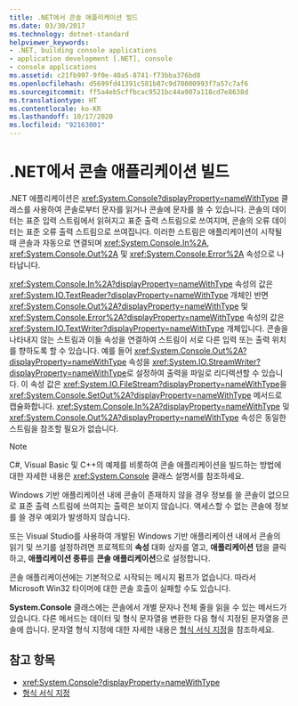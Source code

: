 ```yaml
---
title: .NET에서 콘솔 애플리케이션 빌드
ms.date: 03/30/2017
ms.technology: dotnet-standard
helpviewer_keywords:
- .NET, building console applications
- application development [.NET], console
- console applications
ms.assetid: c21fb997-9f0e-40a5-8741-f73bba376bd8
ms.openlocfilehash: d5699fd41391c581b87c9d70000993f7a57c7af6
ms.sourcegitcommit: ff5a4eb5cffbcac9521bc44a907a118cd7e8638d
ms.translationtype: HT
ms.contentlocale: ko-KR
ms.lasthandoff: 10/17/2020
ms.locfileid: "92163001"
---
```

# <a name="building-console-applications-in-net"></a>.NET에서 콘솔 애플리케이션 빌드

.NET 애플리케이션은 <xref:System.Console?displayProperty=nameWithType> 클래스를 사용하여 콘솔로부터 문자를 읽거나 콘솔에 문자를 쓸 수 있습니다. 콘솔의 데이터는 표준 입력 스트림에서 읽혀지고 표준 출력 스트림으로 쓰여지며, 콘솔의 오류 데이터는 표준 오류 출력 스트림으로 쓰여집니다. 이러한 스트림은 애플리케이션이 시작될 때 콘솔과 자동으로 연결되며 <xref:System.Console.In%2A>, <xref:System.Console.Out%2A> 및 <xref:System.Console.Error%2A> 속성으로 나타납니다.

 <xref:System.Console.In%2A?displayProperty=nameWithType> 속성의 값은 <xref:System.IO.TextReader?displayProperty=nameWithType> 개체인 반면 <xref:System.Console.Out%2A?displayProperty=nameWithType> 및 <xref:System.Console.Error%2A?displayProperty=nameWithType> 속성의 값은 <xref:System.IO.TextWriter?displayProperty=nameWithType> 개체입니다. 콘솔을 나타내지 않는 스트림과 이들 속성을 연결하여 스트림이 서로 다른 입력 또는 출력 위치를 향하도록 할 수 있습니다. 예를 들어 <xref:System.Console.Out%2A?displayProperty=nameWithType> 속성을 <xref:System.IO.StreamWriter?displayProperty=nameWithType>로 설정하여 출력을 파일로 리디렉션할 수 있습니다. 이 속성 값은 <xref:System.IO.FileStream?displayProperty=nameWithType>을 <xref:System.Console.SetOut%2A?displayProperty=nameWithType> 메서드로 캡슐화합니다. <xref:System.Console.In%2A?displayProperty=nameWithType> 및 <xref:System.Console.Out%2A?displayProperty=nameWithType> 속성은 동일한 스트림을 참조할 필요가 없습니다.

> [!NOTE]
> C#, Visual Basic 및 C++의 예제를 비롯하여 콘솔 애플리케이션을 빌드하는 방법에 대한 자세한 내용은 <xref:System.Console> 클래스 설명서를 참조하세요.

 Windows 기반 애플리케이션 내에 콘솔이 존재하지 않을 경우 정보를 쓸 콘솔이 없으므로 표준 출력 스트림에 쓰여지는 출력은 보이지 않습니다. 액세스할 수 없는 콘솔에 정보를 쓸 경우 예외가 발생하지 않습니다.

 또는 Visual Studio를 사용하여 개발된 Windows 기반 애플리케이션 내에서 콘솔의 읽기 및 쓰기를 설정하려면 프로젝트의 **속성** 대화 상자를 열고, **애플리케이션** 탭을 클릭하고, **애플리케이션 종류**를 **콘솔 애플리케이션**으로 설정합니다.

 콘솔 애플리케이션에는 기본적으로 시작되는 메시지 펌프가 없습니다. 따라서 Microsoft Win32 타이머에 대한 콘솔 호출이 실패할 수도 있습니다.

 **System.Console** 클래스에는 콘솔에서 개별 문자나 전체 줄을 읽을 수 있는 메서드가 있습니다. 다른 메서드는 데이터 및 형식 문자열을 변환한 다음 형식 지정된 문자열을 콘솔에 씁니다. 문자열 형식 지정에 대한 자세한 내용은 [형식 서식 지정](base-types/formatting-types.md)을 참조하세요.

## <a name="see-also"></a>참고 항목

- <xref:System.Console?displayProperty=nameWithType>
- [형식 서식 지정](base-types/formatting-types.md)
